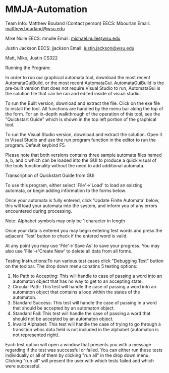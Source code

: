 # MMJA-Automation

Team Info:
Matthew Bouland (Contact person)
EECS: Mbourlan
Email: matthew.bourland@wsu.edu

Mike Nulle
EECS: mnulle
Email: michael.nulle@wsu.edu

Justin Jackson
EECS: jjackson
Email: justin.jackson@wsu.edu

Matt, Mike, Justin CS322



Running the Program:

In order to run our graphical automata tool, download the most recent AutomataGuiBuild, or the most recent AutomataGui. AutomataGuiBuild is the pre-built version that does not require Visual Studio to run, AutomataGui is the solution file that can be ran and edited inside of visual studio.

To run the Built version, download and extract the file. Click on the exe file to install the tool. All functions are handled by the menu bar along the top of the form. For an in-depth walkthrough of the operation of this tool, see the "Quickstart Guide" which is shown in the top left portion of the graphical tool.

To run the Visual Studio version, download and extract the solution. Open it in Visual Studio and use the run program function in the editor to run the program. Default keybind F5.

Please note that both versions contains three sample automata files named a, b, and c which can be loaded into the GUI to produce a quick visual of the tools functionality without the need to add additional automata.

Transcription of Quickstart Guide from GUI

To use this program, either select 'File'->'Load' to load an existing automata, or begin adding information to the forms below.

Once your automata is fully entered, click 'Update Finite Automata' below, this will load your automata into the system, and inform you of any errors encountered during processing. 

Note: Alphabet symbols may only be 1 character in length

Once your data is entered you may begin entering test words and press the adjacent 'Test' button to check if the entered word is valid.

At any point you may use 'File'->'Save As' to save your progress. You may also use 'File'->'Create New' to delete all data from all forms.

Testing Instructions:To run various test cases click "Debugging Test" button on the toolbar. The drop down menu conatins 5 testing options: 
1) No Path to Accepting:
   This will handle to case of passing a word into an automaton object that has no way to get to an accepting state.
2) Circular Path:
   This test will handle the case of passing a word into an automaton object that contains a loop within the states of the automaton.
3) Standard Success:
   This test will handle the case of passing in a word that should be accepted by an automaton object.
4) Standard Fail:
   This test will handle the case of passing a word that should not be accepted by an automaton object.
5) Invalid Alphabet:
   This test will handle the case of trying to go through a transition whos data field is not included in the alphabet (automaton is not represented right).
   
Each test option will open a window that presents you with a message regarding if the test was successful or failed. You can either run these tests individually or all of them by clicking "run all" in the drop down menu. Clicking "run all" will present the user with which tests failed and which were successful.
